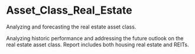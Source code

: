# Asset_Class_Real_Estate
Analyzing and forecasting the real estate asset class.

Analyzing historic performance and addressing the future outlook on the real estate asset class. Report includes both housing real estate and REITs.
